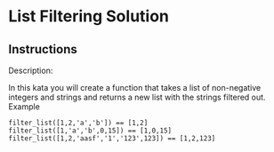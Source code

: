 # List Filtering Solution

## Instructions

Description:

In this kata you will create a function that takes a list of non-negative integers and strings and returns a new list with the strings filtered out.
Example

```
filter_list([1,2,'a','b']) == [1,2]
filter_list([1,'a','b',0,15]) == [1,0,15]
filter_list([1,2,'aasf','1','123',123]) == [1,2,123]
```